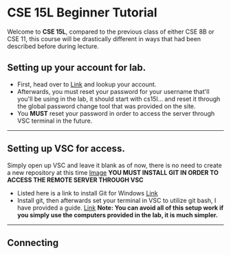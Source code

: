 # CSE 15L Beginner Tutorial
Welcome to **CSE 15L**, compared to the previous class of either CSE 8B or CSE 11, this course will be drastically different in ways that had been described before during lecture.
## Setting up your account for lab.
* First, head over to [Link](https://sdacs.ucsd.edu/~icc/index.php) and lookup your account.
* Afterwards, you must reset your password for your username that'll you'll be using in the lab, it should start with cs15l... and reset it through the global password change tool that was provided on the site.
* You **MUST** reset your password in order to access the server through VSC terminal in the future.
---
## Setting up VSC for access.
Simply open up VSC and leave it blank as of now, there is no need to create a new repository at this time
[Image](https://i.stack.imgur.com/GBKdN.png)
**YOU MUST INSTALL GIT IN ORDER TO ACCESS THE REMOTE SERVER THROUGH VSC**
* Listed here is a link to install Git for Windows
[Link](https://gitforwindows.org)
* Install git, then afterwards set your terminal in VSC to utilize git bash, I have provided a guide.
[Link](https://stackoverflow.com/a/50527994)
**Note: You can avoid all of this setup work if you simply use the computers provided in the lab, it is much simpler.**
---
## Connecting
